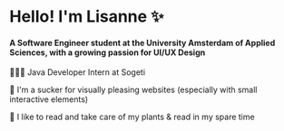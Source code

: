# Hello! I'm Lisanne ✨
#### A Software Engineer student at the University Amsterdam of Applied Sciences, with a growing passion for UI/UX Design

👩🏻‍💻 Java Developer Intern at Sogeti

🌸 I'm a sucker for visually pleasing websites (especially with small interactive elements)

🌱 I like to read and take care of my plants & read in my spare time
